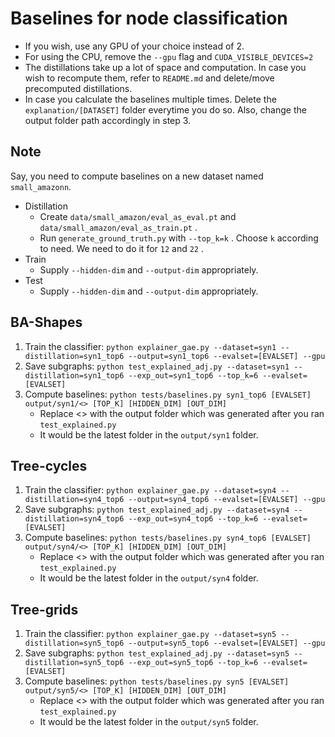# Baselines for node classification
- If you wish, use any GPU of your choice instead of 2.
- For using the CPU, remove the `--gpu` flag and `CUDA_VISIBLE_DEVICES=2`
- The distillations take up a lot of space and computation. In case you wish to recompute them, refer to `README.md` and delete/move precomputed distillations.
- In case you calculate the baselines multiple times. Delete the `explanation/[DATASET]` folder everytime you do so. Also, change the output folder path accordingly in step 3.

## Note
Say, you need to compute baselines on a new dataset named `small_amazonn`.
- Distillation
    - Create `data/small_amazon/eval_as_eval.pt` and `data/small_amazon/eval_as_train.pt` .
    - Run `generate_ground_truth.py` with `--top_k=k` . Choose `k` according to need. We need to do it for `12` and `22` .
- Train
    - Supply `--hidden-dim` and `--output-dim` appropriately.
- Test
    - Supply `--hidden-dim` and `--output-dim` appropriately.

## BA-Shapes
1. Train the classifier: `python explainer_gae.py --dataset=syn1 --distillation=syn1_top6 --output=syn1_top6 --evalset=[EVALSET] --gpu`
2. Save subgraphs: `python test_explained_adj.py --dataset=syn1 --distillation=syn1_top6 --exp_out=syn1_top6 --top_k=6 --evalset=[EVALSET]`
3. Compute baselines: `python tests/baselines.py syn1_top6 [EVALSET] output/syn1/<> [TOP_K] [HIDDEN_DIM] [OUT_DIM]`
    - Replace <> with the output folder which was generated after you ran `test_explained.py`
    - It would be the latest folder in the `output/syn1` folder.

## Tree-cycles
1. Train the classifier: `python explainer_gae.py --dataset=syn4 --distillation=syn4_top6 --output=syn4_top6 --evalset=[EVALSET] --gpu`
2. Save subgraphs: `python test_explained_adj.py --dataset=syn4 --distillation=syn4_top6 --exp_out=syn4_top6 --top_k=6 --evalset=[EVALSET]`
3. Compute baselines: `python tests/baselines.py syn4_top6 [EVALSET] output/syn4/<> [TOP_K] [HIDDEN_DIM] [OUT_DIM]`
    - Replace <> with the output folder which was generated after you ran `test_explained.py`
    - It would be the latest folder in the `output/syn4` folder.

##  Tree-grids
1. Train the classifier: `python explainer_gae.py --dataset=syn5 --distillation=syn5_top6 --output=syn5_top6 --evalset=[EVALSET] --gpu`
2. Save subgraphs: `python test_explained_adj.py --dataset=syn5 --distillation=syn5_top6 --exp_out=syn5_top6 --top_k=6 --evalset=[EVALSET]`
3. Compute baselines: `python tests/baselines.py syn5 [EVALSET] output/syn5/<> [TOP_K] [HIDDEN_DIM] [OUT_DIM]`
    - Replace <> with the output folder which was generated after you ran `test_explained.py`
    - It would be the latest folder in the `output/syn5` folder.

